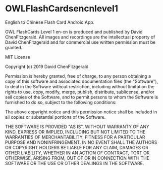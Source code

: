# OWLFlashCardsencnlevel1
English to Chinese Flash Card Android App.

OWL FlashCards Level 1 en-cn is produced and published by David ChenFitzgerald. 
All images and recordings are the intellectual property of David ChenFitzgerald and for commercial use written permission must be granted.

MIT License

Copyright (c) 2019 David ChenFitzgerald

Permission is hereby granted, free of charge, to any person obtaining a copy
of this software and associated documentation files (the "Software"), to deal
in the Software without restriction, including without limitation the rights
to use, copy, modify, merge, publish, distribute, sublicense, and/or sell
copies of the Software, and to permit persons to whom the Software is
furnished to do so, subject to the following conditions:

The above copyright notice and this permission notice shall be included in all
copies or substantial portions of the Software.

THE SOFTWARE IS PROVIDED "AS IS", WITHOUT WARRANTY OF ANY KIND, EXPRESS OR
IMPLIED, INCLUDING BUT NOT LIMITED TO THE WARRANTIES OF MERCHANTABILITY,
FITNESS FOR A PARTICULAR PURPOSE AND NONINFRINGEMENT. IN NO EVENT SHALL THE
AUTHORS OR COPYRIGHT HOLDERS BE LIABLE FOR ANY CLAIM, DAMAGES OR OTHER
LIABILITY, WHETHER IN AN ACTION OF CONTRACT, TORT OR OTHERWISE, ARISING FROM,
OUT OF OR IN CONNECTION WITH THE SOFTWARE OR THE USE OR OTHER DEALINGS IN THE
SOFTWARE.
